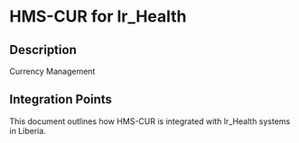 # HMS-CUR for lr_Health

## Description

Currency Management

## Integration Points

This document outlines how HMS-CUR is integrated with lr_Health systems in Liberia.
